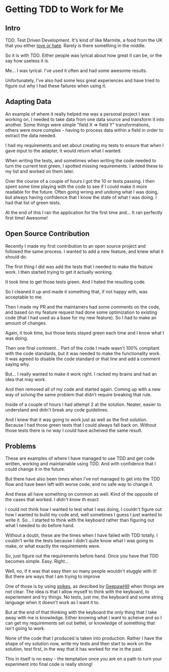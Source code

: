 # Getting TDD to Work for Me

## Intro

TDD. Test Driven Development. It's kind of like Marmite, a food from the UK that you either [love or hate](https://dictionary.cambridge.org/dictionary/english/marmite). Rarely is there something in the middle.

So it is with TDD. Either people wax lyrical about how great it can be, or the say how useless it is.

Me... I wax lyrical. I've used it often and had some awesome results.

Unfortunately, I've also had some less great experiences and have tried to figure out why I had these failures when using it.

## Adapting Data

An example of where it really helped me was a personal project I was working on. I needed to take data from one data source and transform it into another. Some things were simple "field X => field Y" transformations, others were more complex - having to process data within a field in order to extract the data needed.

I had my requirements and set about creating my tests to ensure that when I gave input to the adapter, it would return what I wanted.

When writing the tests, and sometimes when writing the code needed to turn the current test green, I spotted missing requirements. I added these to my list and worked on them later.

Over the course of a couple of hours I got the 10 or tests passing. I then spent some time playing with the code to see if I could make it more readable for the future. Often going wrong and undoing what I was doing, but always having confidence that I know the state of what I was doing. I had that list of green tests.

At the end of this I ran the application for the first time and... It ran perfectly first time! Awesome!

## Open Source Contribution

Recently I made my first contribution to an open source project and followed the same process. I wanted to add a new feature, and knew what it should do.

The first thing I did was add the tests that I needed to make the feature work. I then started trying to get it actually working.

It took time to get those tests green. And I hated the resulting code.

So I cleaned it up and made it something that, if not happy with, was acceptable to me.

Then I made my PR and the maintainers had some comments on the code, and based on my feature request had done some optimization to existing code (that I had used as a base for my new feature). So I had to make an amount of changes.

Again, it took time, but those tests stayed green each time and I know what I was doing.

Then one final comment... Part of the code I made wasn't 100% compliant with the code standards, but it was needed to make the functionality work. It was agreed to disable the code standard or that line and add a comment saying why.

But... I really wanted to make it work right. I racked my brains and had an idea that may work.

And then removed all of my code and started again. Coming up with a new way of solving the same problem that didn't require breaking that rule.

Inside of a couple of hours I had attempt 2 at the solution. Neater, easier to understand and didn't break any code guidelines.

And I knew that it was going to work just as well as the first solution. Because I had those green tests that I could always fall back on. Without those tests there is no way I could have acheived the same result.

## Problems

These are examples of where I have managed to use TDD and get code written, working and maintainable using TDD. And with confidence that I could change it in the future.

But there have also been  times when I've not managed to get into the TDD flow and have been left with worse code, and no safe way to change it. 

And these all have something on common as well. Kind of the opposite of the cases that worked. I *didn't know* th exact 

I could not think how I wanted to test what I was doing, I couldn't figure out how I wanted to build my code and, well sometimes I guess I just wanted to write it. So... I started to think with the keyboard rather than figuring out what I needed to do before hand.

Without a doubt, these are the times when I have failed with TDD totally. I couldn't write the tests because I didn't quite know what I was going to make, or what exactly the requirements were.

So, just figure out the requirements before hand. Once you have that TDD becomes simple. Easy. Right...

Well, no, if it was that easy then so many people wouldn't stuggle with it! But there are ways that I am trying to improve

One of those is by using [spikes](https://www.geepawhill.org/2020/06/02/an-intro-to-spikes/), as descibed by [GeepawHill](https://twitter.com/geepawhill) when things are not clear. The idea is that I allow myself to think with the keyboard, to experiement and try things. No tests, just me, the keyboard and some string language when it doesn't work as I want it to.

But at the end of that thinking with the keyboard the only thing that I take away with me is knowledge. Either knowing what I want to acheive and so I can get my requirements set out bettet, or knowledge of something that isn't going to work.

None of the code that I produced is taken into production. Rather I have the shape of my solution now, write my tests and then start to work on the solution, test first, in the way that it has worked for me in the past.

This in itself is no easy - the temptation once you are on a path to turn your experiment into final code is really strong!